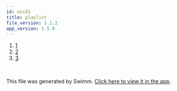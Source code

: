 ```yaml
---
id: wzc61
title: playlist
file_version: 1.1.2
app_version: 1.5.0
---
```


<!-- Steps - Do not remove this comment -->
1. [1](1.b8pip.sw.md)
2. [2](2.41ne1.sw.md)
3. [3](3.5745v.sw.md)


<br/>

This file was generated by Swimm. [Click here to view it in the app](https://swimm-web-app.web.app/repos/Z2l0aHViJTNBJTNBTm9hUmVwbyUzQSUzQU5vYW96ZXI=/playlists/wzc61).
